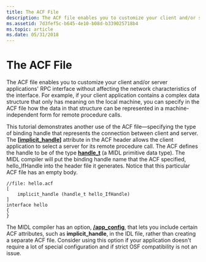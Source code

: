 ```yaml
---
title: The ACF File
description: The ACF file enables you to customize your client and/or server applications' RPC interface without affecting the network characteristics of the interface.
ms.assetid: 7d3fef5c-b645-4e10-b08d-b339025718b4
ms.topic: article
ms.date: 05/31/2018
---
```


# The ACF File

The ACF file enables you to customize your client and/or server applications' RPC interface without affecting the network characteristics of the interface. For example, if your client application contains a complex data structure that only has meaning on the local machine, you can specify in the ACF file how the data in that structure can be represented in a machine-independent form for remote procedure calls.

This tutorial demonstrates another use of the ACF file—specifying the type of binding handle that represents the connection between client and server. The **\[**[**implicit\_handle**](/windows/desktop/Midl/implicit-handle)**\]** attribute in the ACF header allows the client application to select a server for its remote procedure call. The ACF defines the handle to be of the type [**handle\_t**](/windows/desktop/Midl/handle-t) (a MIDL primitive data type). The MIDL compiler will put the binding handle name that the ACF specified, hello\_IfHandle into the header file it generates. Notice that this particular ACF file has an empty body.

``` syntax
//file: hello.acf
[
    implicit_handle (handle_t hello_IfHandle)
] 
interface hello
{
}
```

The MIDL compiler has an option, [**/app\_config**](/windows/desktop/Midl/-app-config), that lets you include certain ACF attributes, such as **implicit\_handle**, in the IDL file, rather than creating a separate ACF file. Consider using this option if your application doesn't require a lot of special configuration and if strict OSF compatibility is not an issue.

 

 